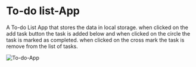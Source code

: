 # To-do list-App

A To-do List App that stores the data in local storage. when clicked on the add task button the task is added below and when clicked on the circle the task is marked as completed. when clicked on the cross mark the task is remove from the list of tasks.

![To-do-App](https://github.com/user-attachments/assets/66325b39-55b3-496c-a96a-8e4afc125806)
